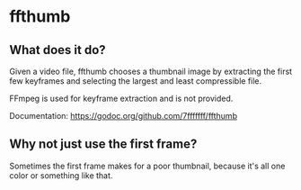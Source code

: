# ffthumb

## What does it do?
Given a video file, ffthumb chooses a thumbnail image by extracting the first
few keyframes and selecting the largest and least compressible file.

FFmpeg is used for keyframe extraction and is not provided.

Documentation:
https://godoc.org/github.com/7fffffff/ffthumb

## Why not just use the first frame?
Sometimes the first frame makes for a poor thumbnail, because it's all one
color or something like that.